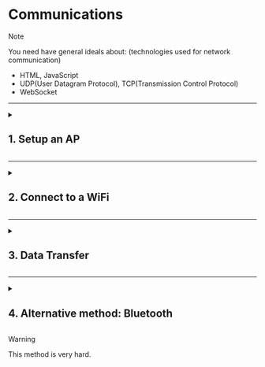 # Communications

> [!NOTE]
> You need have general ideals about: (technologies used for network communication)
> - HTML, JavaScript
> - UDP(User Datagram Protocol), TCP(Transmission Control Protocol)
> - WebSocket

---
<details>
  <summary>

  ## 1. Setup an AP
  </summary>

> Why are we doing this?
> To understand how ESP32 acts as a Wi-Fi hotspot. It involves selecting the ESP32 board, including the Wi-Fi library, setting up AP credentials, and defining the setup and optional loop functions.
> Setting up an Access Point (AP) with an ESP32 involves configuring the ESP32 to act as a Wi-Fi hotspot. Here's an example using the Arduino IDE and the ESP32 library:

1. **Select the ESP32 Board:**
   Go to "Tools" -> "Board" and select your ESP32 board from the list.

2. **Include Wi-Fi Library:**
   At the beginning of your Arduino sketch, include the Wi-Fi library:
   ```cpp
   #include <WiFi.h>
   ```

3. **Set AP Credentials:**
   Define the SSID and password for your Access Point:
   ```cpp
   const char* ssid = "your_AP_SSID";
   const char* password = "your_AP_PASSWORD";
   ```

4. **Setup Function:**
   In the `setup()` function, initialize serial communication and set up the ESP32 as an Access Point:
   ```cpp
   void setup() {
     Serial.begin(115200);

     // Set up Access Point
     WiFi.softAP(ssid, password);

     Serial.println("Access Point Started");
     Serial.print("IP Address: ");
     Serial.println(WiFi.softAPIP());
   }
   ```

5. **Loop Function (Optional):**
   You can add code in the `loop()` function for any continuous tasks.

6. **Upload and Monitor:**
   Upload the code to your ESP32 by clicking the upload button. Open the Serial Monitor (`Tools` -> `Serial Monitor`) to see the Access Point details.

Here's the complete example:

```cpp
#include <WiFi.h>

const char* ssid = "your_AP_SSID";
const char* password = "your_AP_PASSWORD";

void setup() {
  Serial.begin(115200);

  // Set up Access Point
  WiFi.softAP(ssid, password);

  Serial.println("Access Point Started");
  Serial.print("IP Address: ");
  Serial.println(WiFi.softAPIP());
}

void loop() {
  // Your code here (if needed)
}
```

Replace `"your_AP_SSID"` and `"your_AP_PASSWORD"` with the desired SSID and password for your Access Point. After uploading the code, open the Serial Monitor to see the Access Point details, including the assigned IP address.
</details>

---
<details>
  <summary>

  ## 2. Connect to a WiFi
  </summary>

> This section explains how to connect an ESP32 to an existing Wi-Fi network. It involves selecting the ESP32 board, including the Wi-Fi library,  setting up Wi-Fi credentials , Defining the setup and optional loop functions.
> Connecting an ESP32 to a Wi-Fi network involves a few steps. Here's a basic example using the Arduino IDE and the ESP32 library. Make sure you have the ESP32 board support installed in your Arduino IDE.

1. **Select the ESP32 Board:**
   Go to "Tools" -> "Board" and select your ESP32 board from the list.

2. **Include Wi-Fi Library:**
   At the beginning of your Arduino sketch, include the Wi-Fi library:
   ```cpp
   #include <WiFi.h>
   ```

3. **Set Wi-Fi Credentials:**
   Define your Wi-Fi network credentials (SSID and password):
   ```cpp
   const char* ssid = "your_SSID";
   const char* password = "your_PASSWORD";
   ```

4. **Setup Function:**
   In the `setup()` function, initialize serial communication and connect to Wi-Fi:
   ```cpp
   void setup() {
     Serial.begin(115200);

     // Connect to Wi-Fi
     WiFi.begin(ssid, password);
     while (WiFi.status() != WL_CONNECTED) {
       delay(1000);
       Serial.println("Connecting to WiFi...");
     }

     Serial.println("Connected to WiFi");
   }
   ```

5. **Loop Function (Optional):**
   You can add code in the `loop()` function for any continuous tasks.

6. **Upload and Monitor:**
   Upload the code to your ESP32 by clicking the upload button. Open the Serial Monitor (`Tools` -> `Serial Monitor`) to see the connection status.

Here's the complete example:

```cpp
#include <WiFi.h>

const char* ssid = "your_SSID";
const char* password = "your_PASSWORD";

void setup() {
  Serial.begin(115200);

  // Connect to Wi-Fi
  WiFi.begin(ssid, password);
  while (WiFi.status() != WL_CONNECTED) {
    delay(1000);
    Serial.println("Connecting to WiFi...");
  }

  Serial.println("Connected to WiFi");
}

void loop() {
  // Your code here (if needed)
}
```

Replace `"your_SSID"` and `"your_PASSWORD"` with your Wi-Fi network credentials. After uploading the code, open the Serial Monitor to see the connection status.
</details>

---
<details>
  <summary>

  ## 3. Data Transfer
  </summary>

> UDP (User Datagram Protocol) and TCP (Transmission Control Protocol) are two of the most widely used protocols in computer networking, providing communication services for different types of applications. Both operate at the transport layer of the Internet Protocol (IP) suite and play crucial roles in facilitating data transfer across networks, but they have distinct characteristics and use cases.
<details>
  <summary>

  ### 3.1. Use UDP Method
  </summary>

**UDP (User Datagram Protocol):**
1. Connectionless: UDP is a connectionless protocol, meaning it does not establish a dedicated connection before sending data. Each packet is sent independently of previous packets.

2. Unreliable: Unlike TCP, UDP does not guarantee reliable data delivery. It does not use acknowledgments or retransmission, so there is no mechanism to ensure that data is received correctly.

3. No flow control: UDP does not implement flow control mechanisms. This can lead to congestion if the sender transmits data at a rate that exceeds the receiver's capacity.

4. No ordered data delivery: UDP does not guarantee the order of delivery. If multiple messages are sent, they may be received out of order by the application layer.

5. Low overhead: Because UDP lacks the reliability and control features of TCP, it has lower overhead. This makes it faster and more suitable for real-time applications where low latency is crucial.

6. Examples of applications: DNS (Domain Name System), DHCP (Dynamic Host Configuration Protocol), streaming media, online gaming, and VoIP (Voice over Internet Protocol) are examples of protocols that use UDP.

> [!NOTE]
> Here is the full code that you can use and modify.
> https://github.com/sysytwl/web-gamepad-for-esp32

</details>

<details>
  <summary>

  ### 3.2. Use WebSocket(TCP) Method
  </summary>

> WebSocket is a communication protocol that provides full-duplex communication channels over a single, long-lived TCP connection. It is designed to be implemented in web browsers and web servers but can be used by any client or server application. Unlike traditional web communication protocols like HTTP, which follows a request-response model, WebSocket enables bidirectional communication, allowing data to be sent from both the client to the server and vice versa.

### Steps to setup:

#### 1. Install the Required Libraries:

In the Arduino IDE, go to **Sketch > Include Library > Manage Libraries**. Search for and install the following libraries:

- ESPAsyncWebServer @1.2.7
- ESPAsyncTCP @1.2.4
- AsyncTCP @1.1.4

#### 2. Write the Code:

```cpp
#include <WiFi.h>
#include <ESPAsyncWebSrv.h>
#include <AsyncTCP.h>



const char *ssid = "your-ssid";
const char *password = "your-password";
// HTML page
const char* htmlHomePage PROGMEM = R"HTMLHOMEPAGE(
<!DOCTYPE html>
<html>
<head>
  <title>WebSocket Example</title>
  <script>
    var socket = new WebSocket('ws://' + window.location.hostname + '/ws');

    socket.onopen = function(event) {
      console.log('WebSocket connected');
    };

    socket.onmessage = function(event) {
      console.log('WebSocket received message: ' + event.data);
    };

    socket.onclose = function(event) {
      console.log('WebSocket closed');
    };

    function sendMessage() {
      var message = document.getElementById('message').value;
      socket.send(message);
    }
  </script>
</head>
<body>
  <h1>WebSocket Example</h1>
  <input type="text" id="message" placeholder="Enter message">
  <button onclick="sendMessage()">Send Message</button>
</body>
</html>
)HTMLHOMEPAGE";

// Create an instance of the server
AsyncWebServer server(80);

// Create an instance of the WebSocket
AsyncWebServer ws("/ws");

void setup() {
  // Serial
  Serial.begin(115200);

  // Connect to Wi-Fi
  WiFi.begin(ssid, password);
  while (WiFi.status() != WL_CONNECTED) {
    delay(1000);
    Serial.println("Connecting to WiFi...");
  }
  Serial.println("Connected to WiFi");

  // Route to serve HTML page
  server.on("/", HTTP_GET, [](AsyncWebServerRequest *request){
    request->send(200, "txt/html", "htmlHomePage");
  });

  // 404
  server.onNotFound([](AsyncWebServerRequest *request){
    request->send(404, "text/plain", "File Not Found");
  });

  // WebSocket event handler
  ws.onEvent([](AsyncWebSocket *server, AsyncWebSocketClient *client, AwsEventType type, void *arg, uint8_t *data, size_t len){
    if(type == WS_EVT_CONNECT){
      Serial.println("WebSocket client connected");
    } else if(type == WS_EVT_DISCONNECT){
      Serial.println("WebSocket client disconnected");
    } else if(type == WS_EVT_DATA){
      AwsFrameInfo *info = (AwsFrameInfo*)arg;
      if(info->opcode == WS_TEXT){
        // Handle text data received from the client
        String message = "";
        for(size_t i=0; i < len; i++){
          message += (char)data[i];
        }
        Serial.println("WebSocket received message: " + message);
        // You can send a response back to the client if needed
        // client->text("Message received: " + message);
      }
    }
  });

  // Add the WebSocket handler to the server
  server.addHandler(&ws);


  // Start the server
  server.begin();
  Serial.println("HTTP server started");
}

void loop() {
  // Handle WebSocket events
  ws.cleanupClients();
}
```

#### 3. Create the HTML file (index.html):

Create a file named `index.html` and save it in the data folder of your Arduino sketch. The data folder should be in the same directory as your `.ino` file.

```html
<!DOCTYPE html>
<html>
<head>
  <title>WebSocket Example</title>
  <script>
    var socket = new WebSocket('ws://' + window.location.hostname + '/ws');

    socket.onopen = function(event) {
      console.log('WebSocket connected');
    };

    socket.onmessage = function(event) {
      console.log('WebSocket received message: ' + event.data);
    };

    socket.onclose = function(event) {
      console.log('WebSocket closed');
    };

    function sendMessage() {
      var message = document.getElementById('message').value;
      socket.send(message);
    }
  </script>
</head>
<body>
  <h1>WebSocket Example</h1>
  <input type="text" id="message" placeholder="Enter message">
  <button onclick="sendMessage()">Send Message</button>
</body>
</html>
```

#### 4. Upload the Code:

Connect your ESP32 to your computer, select the correct board and port in the Arduino IDE, and upload the code.

#### 5. Test:

Open the Serial Monitor in the Arduino IDE to view the ESP32's serial output. Once the ESP32 is connected to Wi-Fi, it will print an IP address. Open a web browser and navigate to that IP address. You should see the HTML page with a text input and a button.

Open the browser's developer console (press F12) to view WebSocket events. Enter a message in the text input, click "Send Message," and observe the WebSocket events in the console.

This example demonstrates a simple WebSocket setup on an ESP32. You can expand and customize it based on your specific application requirements.

> **Here is the full code that you can use and modify.**
> https://github.com/sysytwl/web-gamepad-for-esp32/tree/UoBRobotics_SumoRobotics_WebSocket

</details>

</details>

---
<details>
  <summary>

  ## 4. Alternative method: Bluetooth

  </summary>

Connecting an ESP32 to an Xbox gamepad via Bluetooth involves using the ESP32's Bluetooth capabilities to establish a connection using the Bluetooth Human Interface Device (HID) profile. The ESP32 can act as a Bluetooth host, and the Xbox gamepad will be the peripheral.

Here's a basic example code to get you started. Note that the exact implementation may depend on the specific Xbox gamepad model, as different models may have different Bluetooth specifications.

```cpp
#include <BLEDevice.h>
#include <BLEHIDDevice.h>
#include <BLEServer.h>
#include <BLEHID.h>

BLEServer *pServer;
BLEHIDDevice* hid;
BLECharacteristic* input;

const uint8_t hidReportDescriptor[] = {
  0x05, 0x01,                    // Usage Page (Generic Desktop Ctrls)
  0x09, 0x05,                    // Usage (Game Pad)
  0xa1, 0x01,                    // Collection (Application)
  0x85, 0x01,                    //   Report ID (1)
  0x05, 0x09,                    //   Usage Page (Button)
  0x19, 0x01,                    //   Usage Minimum (Button 1)
  0x29, 0x0A,                    //   Usage Maximum (Button 10)
  0x15, 0x00,                    //   Logical Minimum (0)
  0x25, 0x01,                    //   Logical Maximum (1)
  0x95, 0x0A,                    //   Report Count (10)
  0x75, 0x01,                    //   Report Size (1)
  0x81, 0x02,                    //   Input (Data,Var,Abs,No Wrap,Linear,Preferred State,No Null Position)
  0x95, 0x06,                    //   Report Count (6)
  0x75, 0x08,                    //   Report Size (8)
  0x15, 0x00,                    //   Logical Minimum (0)
  0x25, 0xFF,                    //   Logical Maximum (255)
  0x05, 0x01,                    //   Usage Page (Generic Desktop Ctrls)
  0x09, 0x01,                    //   Usage (Pointer)
  0xa1, 0x00,                    //   Collection (Physical)
  0x05, 0x09,                    //     Usage Page (Button)
  0x19, 0x01,                    //     Usage Minimum (Button 1)
  0x29, 0x03,                    //     Usage Maximum (Button 3)
  0x15, 0x00,                    //     Logical Minimum (0)
  0x25, 0x01,                    //     Logical Maximum (1)
  0x95, 0x03,                    //     Report Count (3)
  0x75, 0x01,                    //     Report Size (1)
  0x81, 0x02,                    //     Input (Data,Var,Abs,No Wrap,Linear,Preferred State,No Null Position)
  0x95, 0x01,                    //     Report Count (1)
  0x75, 0x05,                    //     Report Size (5)
  0x81, 0x01,                    //     Input (Const,Array,Abs,No Wrap,Linear,Preferred State,No Null Position)
  0x05, 0x01,                    //     Usage Page (Generic Desktop Ctrls)
  0x09, 0x30,                    //     Usage (X)
  0x09, 0x31,                    //     Usage (Y)
  0x15, 0x81,                    //     Logical Minimum (-127)
  0x25, 0x7F,                    //     Logical Maximum (127)
  0x75, 0x08,                    //     Report Size (8)
  0x95, 0x02,                    //     Report Count (2)
  0x81, 0x06,                    //     Input (Data,Var,Rel,No Wrap,Linear,Preferred State,No Null Position)
  0xc0,                          //   End Collection
  0x09, 0x3c,                    //   Usage (Motion Wakeup)
  0x05, 0xff,                    //   Usage Page (Reserved 0xFF)
  0x09, 0x01,                    //   Usage (0x01)
  0x15, 0x00,                    //   Logical Minimum (0)
  0x25, 0x01,                    //   Logical Maximum (1)
  0x75, 0x01,                    //   Report Size (1)
  0x95, 0x02,                    //   Report Count (2)
  0xb1, 0x22,                    //   Feature (Data,Var,Abs,No Wrap,Linear,Preferred State,No Null Position,Non-volatile)
  0x75, 0x06,                    //   Report Size (6)
  0x95, 0x01,                    //   Report Count (1)
  0xb1, 0x01,                    //   Feature (Const,Array,Abs,No Wrap,Linear,Preferred State,No Null Position,Non-volatile)
  0xc0                           // End Collection
};

void setup() {
  Serial.begin(115200);

  BLEDevice::init("ESP32 Xbox Gamepad");
  pServer = BLEDevice::createServer();
  hid = new BLEHIDDevice(pServer);
  input = hid->inputReport(1); // report ID 1

  hid->manufacturer()->setValue("ESP32");
  hid->pnp(0x01, 0xE502, 0xA111, 0x0210);
  hid->hidInfo(0x00, 0x01);

  BLESecurity *pSecurity = new BLESecurity();
  pSecurity->setAuthenticationMode(ESP_LE_AUTH_BOND);

  hid->reportMap((uint8_t*)hidReportDescriptor, sizeof(hidReportDescriptor));
  hid->startServices();

  BLEAdvertising *pAdvertising = pServer->getAdvertising();
  pAdvertising->setAppearance(HID_GAMEPAD);
  pAdvertising->addServiceUUID(hid->hidService()->getUUID());
  pAdvertising->start();
}

void loop() {
  // Your main code goes here
  // Update the input report values based on gamepad state
  // Example:
  uint8_t data[10] = {0}; // 10 bytes for the input report
  data[0] = 1; // Report ID
  data[1] = digitalRead(BUTTON_A_PIN); // Replace with actual button state
  data[2] = digitalRead(BUTTON_B_PIN); // Replace with actual button state
  // Update other button states...

  // Analog stick values (example):
  int

16_t xAxisValue = analogRead(ANALOG_X_PIN);
  int16_t yAxisValue = analogRead(ANALOG_Y_PIN);
  data[3] = map(xAxisValue, 0, 4095, -127, 127); // X-axis
  data[4] = map(yAxisValue, 0, 4095, -127, 127); // Y-axis

  // Send the input report
  input->setValue(data, sizeof(data));
  input->notify();

  delay(10); // Add a small delay to avoid flooding the Bluetooth channel
}
```

Replace `BUTTON_A_PIN`, `BUTTON_B_PIN`, `ANALOG_X_PIN`, and `ANALOG_Y_PIN` with the actual pin numbers where your buttons and analog sticks are connected.

This is a basic example, and you may need to adjust it based on your specific Xbox gamepad model and your hardware setup. Always refer to the Bluetooth HID specification and the Xbox gamepad documentation for accurate information about the input reports and HID descriptors for your specific device.
</details>

> [!WARNING]
> This method is very hard.